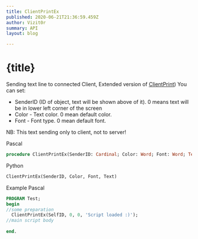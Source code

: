 ```yaml
---
title: ClientPrintEx
published: 2020-06-21T21:36:59.459Z
author: Vizit0r
summary: API
layout: blog

---
```


# {title}

Sending text line to connected Client, Extended version of [ClientPrint](Api/ClientPrint))
You can set:
* SenderID (ID of object, text will be shown above of it). 0 means text will be in lower left corner of the screen
* Color - Text color. 0 mean default color.
* Font - Font type. 0 mean default font.


NB: This text sending only to client, not to server!


Pascal

```pascal
procedure ClientPrintEx(SenderID: Cardinal; Color: Word; Font: Word; Text: String);
```



Python
```python
ClientPrintEx(SenderID, Color, Font, Text)
```


Example Pascal

```pascal
PROGRAM Test;
begin
//some preparation
  ClientPrintEx(SelfID, 0, 0, 'Script loaded :)');
//main script body
 
end.
``` 